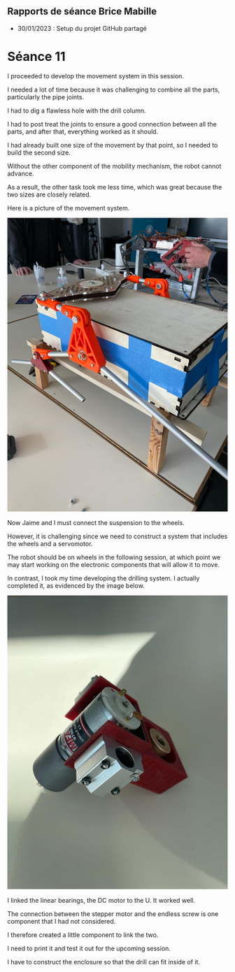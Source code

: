 ## Rapports de séance Brice Mabille

- 30/01/2023 : Setup du projet GitHub partagé

# Séance 11

I proceeded to develop the movement system in this session.

I needed a lot of time because it was challenging to combine all the parts, particularly the pipe joints.

I had to dig a flawless hole with the drill column.

I had to post treat the joints to ensure a good connection between all the parts, and after that, everything worked as it should.

I had already built one size of the movement by that point, so I needed to build the second size.

Without the other component of the mobility mechanism, the robot cannot advance.

As a result, the other task took me less time, which was great because the two sizes are closely related. 

Here is a picture of the movement system.

![image](../../Documentation/Images/Frame15.jpeg)

Now Jaime and I must connect the suspension to the wheels.

However, it is challenging since we need to construct a system that includes the wheels and a servomotor.

The robot should be on wheels in the following session, at which point we may start working on the electronic components that will allow it to move.

In contrast, I took my time developing the drilling system. I actually completed it, as evidenced by the image below.

![image](../../Documentation/Images/Drillingsystem15.jpeg)

I linked the linear bearings, the DC motor to the U. It worked well. 

The connection between the stepper motor and the endless screw is one component that I had not considered.

I therefore created a little component to link the two.

I need to print it and test it out for the upcoming session.

I have to construct the enclosure so that the drill can fit inside of it.




